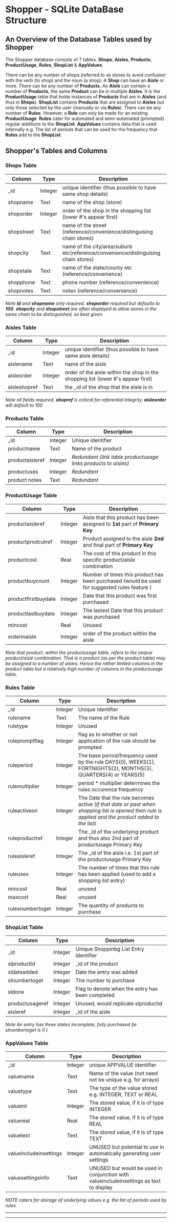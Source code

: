 # Shopper - SQLite DataBase Structure

## An Overview of the Database Tables used by Shopper
The Shopper database consists of 7 tables. **Shops**, **Aisles**, **Products**, **ProductUsage**, **Rules**, **ShopList** & **AppValues**.

There can be any number of shops (referred to as stores to avoid confusion with the verb (to shop) and the noun (a shop).
A **Shop** can have an **Aisle** or more.
There can be any number of **Products**.
An **Aisle** can contain a number of **Products**, the same **Product** can be in multiple **Aisles**. It is the **ProductUsage** table that holds instances of **Products** that are in **Aisles** (and thus in **Shops**).
**ShopList** contains **Products** that are assigned to **Aisles** but only those selected by the user (manually or via **Rules**).
There can be any number of **Rules**. However, a **Rule** can only be made for an existing **ProductUsage**. **Rules** cater for automated and semi-automated (prompted) regular additions to the **ShopList**.
**AppValues** contains data that is used internally e.g. The list of periods that can be used for the frequency that **Rules** add to the **ShopList**.

## Shopper's Tables and Columns

### Shops Table

| Column        | Type          | Description                                                                           |
|---------------|---------------|---------------------------------------------------------------------------------------|
| \_id          | Integer       | unique identifier (thus possible to have same shop details)                           |
| shopname      | Text          | name of the shop (store)                                                              |
| shoporder     | Integer       | order of the shop in the shopping list (lower #'s appear first)                       |
| shopstreet    | Text          | name of the street (reference/convenience/distinguising chain stores)                 |
| shopcity      | Text          | name of the city/area/suburb etc(reference/convenience/distinguising chain stores)    |
| shopstate     | Text          | name of the state/county etc (reference/convenience)                                  |
| shopphone     | Text          | phone number (reference/convenience)                                                  |
| shopnotes     | Text          | notes (reference/convenience)                                                         | 
 
_Note **id** and **shopname** only required. 
**shoporder** required but defaults to **100**.
**shopcity** and **shopstreet** are often displayed to allow stores in the same chain to be distinguished, so best given._
 
  
### Aisles Table

| Column        | Type          | Description                                                                           |
|---------------|---------------|---------------------------------------------------------------------------------------|
| \_id          | Integer       | unique identifier (thus possible to have same aisle details)                          |
| aislename     | Text          | name of the aisle                                                                     |
| aisleorder    | Integer       | order of the aisle within the shop in the shopping list (lower #'s appear first)      |
| aisleshopref  | Text          | the _id of the shop that the aisle is in                                              |

 _Note all fields required, **shopref** is critical for referential integrity. **aisleorder** will default to 100_
  
### Products Table

| Column | Type | Description |
|--------|------|-------------|
| \_id | Integer | Unique identifier |
| productname | Text | Name of the product |
| productaisleref | Integer | _Redundant (link table productusage links products to aisles)_ |
| productuses | Integer | _Redundant_ |
| product notes| Text | _Redundant_|
  
### ProductUsage Table

| Column | Type | Description |
|--------|------|-------------|
| productaisleref | Integer | Aisle that this product has been assigned to **1st** part of **Primary Key** |
| productprodcutref | Integer | Product assigned to the aisle **2nd** and final part of **Primary Key** |
| productcost | Real | The cost of this product in this specific product/aisle combination |
| productbuycount | Integer | Number of times this product has been purchased (would be used for suggested rules feature )|
| productfirstbuydate | Integer | Date that this product was first purchased |
| productlastbuydate | Integer | The lastest Date that this product was purchased |
| mincost | Real | Unused |
| orderinaisle | Integer | order of the product within the aisle |

_Note that product, within the productusage table, refers to the unqiue product/aisle combination. 
That is a product (as per the product table) may be assigned to a number of aisles.
Hence the rather limited columns in the product table but a relatively high number of columns in the productusage table._

### Rules Table

| Column | Type | Description |
|--------|------|-------------|
|\_id | Integer | Unique identifier |
| rulename | Text | The name of the Rule |
| ruletype | Integer | Unused |
| rulepromptflag | Integer | flag as to whether or not application of the rule should be prompted |
| ruleperiod | Integer | The base period/frequency used by the rule DAYS(0), WEEKS(1), FORTNIGHTS(2), MONTHS(3), QUARTERS(4) or YEARS(5) |
| rulemultiplier | Integer | period * multiplier determines the rules occurence frequency |
| ruleactiveon | Integer | The Date that the rule becomes active (_if that date or past when shopping list is opened then rule is applied and the product added to the list_)|
| ruleproductref | Integer | The \_id of the underlying product and thus also 2nd part of productusage Primary Key |
| ruleaisleref | Integer | The \_id of the aisle i.e. 1st part of the productusage Primary Key |
| ruleuses | Integer | The number of times that this rule has been applied (used to add a shopping list entry) |
| mincost | Real | unused |
| maxcost | Real | unused |
| rulesnumbertoget | Integer | The quantity of products to purchase |
  
### ShopList Table

| Column | Type | Description |
|--------|------|-------------|
| \_id | Integer | Unique Shoppinbg List Entry Identifier |
| slproductid | Integer| \_id of the product |
| sldateadded | Integer | Date the entry was added |
| slnumbertoget | Integer | The number to purchase |
| sldone | Integer |  Flag to denote when the entry has been completed |
| productusageref | Integer | Unused, would replicate slproductid |
| aisleref | Integer | \_id of the aisle |

_Note An entry has three states incomplete, fully purchased (ie slnumbertoget is 0 )_
  
### AppValues Table

| Column | Type | Description |
|--------|------|-------------|
| \_id | Integer | unique APPVALUE identifier |
| valuename | Text| Name of the value (not need not be unique e.g. for arrays) |
| valuetype| Text | The type of the value stored e.g. INTEGER, TEXT or REAL |
| valueint | Integer | The stored value, if it is of type INTEGER |
| valuereal | Real | The stored value, if it is of type REAL |
| valuetext | Text | The stored value, if it is of type TEXT |
| valueincludeinsettings | Integer| UNUSED but potential to use in automatically generating user settings |
| valuesettingsinfo | Text | UNUSED but would be used in conjunction with valueincludeinsettings as text to display |

  _NOTE caters for storage of underlying values e.g. the list of periods used by rules_
 
***
***